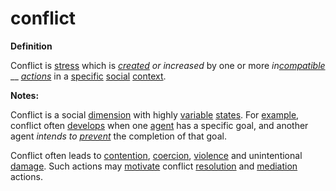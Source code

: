 # conflict

**Definition**

Conflict is [stress](stress.md) which is [_created_](https://github.com/gcassel/Modular-Organization-Terminology/blob/master/terms/create.md) _or increased_ by one or more _in_[_compatible_](https://github.com/gcassel/Modular-Organization-Terminology/blob/master/terms/compatible.md) __ [_actions_](https://github.com/gcassel/Modular-Organization-Terminology/blob/master/terms/act.md) in a [specific](https://github.com/gcassel/Modular-Organization-Terminology/blob/master/terms/specific.md) [social](https://github.com/gcassel/Modular-Organization-Terminology/blob/master/terms/social.md) [context](https://github.com/gcassel/Modular-Organization-Terminology/blob/master/terms/context.md).

**Notes:**

Conflict is a social [dimension](https://github.com/gcassel/Modular-Organization-Terminology/blob/master/terms/dimension.md) with highly [variable](https://github.com/gcassel/Modular-Organization-Terminology/blob/master/terms/variable.md) [states](https://github.com/gcassel/Modular-Organization-Terminology/blob/master/terms/state.md). For [example](https://github.com/gcassel/Modular-Organization-Terminology/blob/master/terms/example.md), conflict often [develops](https://github.com/gcassel/Modular-Organization-Terminology/blob/master/terms/develop.md) when one [agent](https://github.com/gcassel/Modular-Organization-Terminology/blob/master/terms/agent.md) has a specific goal, and another agent _intends to_ [_prevent_](https://github.com/gcassel/Modular-Organization-Terminology/blob/master/terms/prevent.md) the completion of that goal.

Conflict often leads to [contention](https://github.com/gcassel/Modular-Organization-Terminology/blob/master/terms/contend.md), [coercion](https://github.com/gcassel/Modular-Organization-Terminology/blob/master/terms/coerce.md), [violence](https://github.com/gcassel/Modular-Organization-Terminology/blob/master/terms/violence.md) and unintentional [damage](https://github.com/gcassel/Modular-Organization-Terminology/blob/master/terms/damage.md). Such actions may [motivate](https://github.com/gcassel/Modular-Organization-Terminology/blob/master/terms/motivation.md) conflict [resolution](https://github.com/gcassel/Modular-Organization-Terminology/blob/master/terms/resolve.md) and [mediation](https://github.com/gcassel/Modular-Organization-Terminology/blob/master/terms/media.md) actions.
